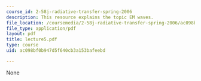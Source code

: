 ```yaml
---
course_id: 2-58j-radiative-transfer-spring-2006
description: This resource explains the topic EM waves.
file_location: /coursemedia/2-58j-radiative-transfer-spring-2006/ac098bf0b947d5f640cb3a153bafeebd_lecture5.pdf
file_type: application/pdf
layout: pdf
title: lecture5.pdf
type: course
uid: ac098bf0b947d5f640cb3a153bafeebd

---
```

None